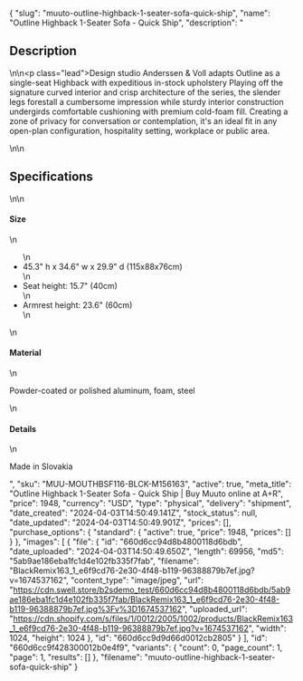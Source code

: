 {
  "slug": "muuto-outline-highback-1-seater-sofa-quick-ship",
  "name": "Outline Highback 1-Seater Sofa - Quick Ship",
  "description": "<h2>Description</h2>\n<!-- split -->\n<p class=\"lead\">Design studio Anderssen &amp; Voll adapts Outline as a single-seat Highback with expeditious in-stock upholstery  Playing off the signature curved interior and crisp architecture of the series, the slender legs forestall a cumbersome impression while sturdy interior construction undergirds comfortable cushioning with premium cold-foam fill. Creating a zone of privacy for conversation or contemplation, it's an ideal fit in any open-plan configuration, hospitality setting, workplace or public area.</p>\n<!-- split -->\n<h2>Specifications</h2>\n<!-- split -->\n<h4>Size</h4>\n<ul>\n<li>45.3\" h x 34.6\" w x 29.9\" d (115x88x76cm)</li>\n<li>Seat height: 15.7\" (40cm)</li>\n<li>Armrest height: 23.6\" (60cm)</li>\n</ul>\n<h4>Material</h4>\n<p>Powder-coated or polished aluminum, foam, steel</p>\n<h4>Details</h4>\n<p>Made in Slovakia</p>",
  "sku": "MUU-MOUTHBSF116-BLCK-M156163",
  "active": true,
  "meta_title": "Outline Highback 1-Seater Sofa - Quick Ship | Buy Muuto online at A+R",
  "price": 1948,
  "currency": "USD",
  "type": "physical",
  "delivery": "shipment",
  "date_created": "2024-04-03T14:50:49.141Z",
  "stock_status": null,
  "date_updated": "2024-04-03T14:50:49.901Z",
  "prices": [],
  "purchase_options": {
    "standard": {
      "active": true,
      "price": 1948,
      "prices": []
    }
  },
  "images": [
    {
      "file": {
        "id": "660d6cc94d8b4800118d6bdb",
        "date_uploaded": "2024-04-03T14:50:49.650Z",
        "length": 69956,
        "md5": "5ab9ae186eba1fc1d4e102fb335f7fab",
        "filename": "BlackRemix163_1_e6f9cd76-2e30-4f48-b119-96388879b7ef.jpg?v=1674537162",
        "content_type": "image/jpeg",
        "url": "https://cdn.swell.store/b2sdemo_test/660d6cc94d8b4800118d6bdb/5ab9ae186eba1fc1d4e102fb335f7fab/BlackRemix163_1_e6f9cd76-2e30-4f48-b119-96388879b7ef.jpg%3Fv%3D1674537162",
        "uploaded_url": "https://cdn.shopify.com/s/files/1/0012/2005/1002/products/BlackRemix163_1_e6f9cd76-2e30-4f48-b119-96388879b7ef.jpg?v=1674537162",
        "width": 1024,
        "height": 1024
      },
      "id": "660d6cc9d9d66d0012cb2805"
    }
  ],
  "id": "660d6cc9f428300012b0e4f9",
  "variants": {
    "count": 0,
    "page_count": 1,
    "page": 1,
    "results": []
  },
  "filename": "muuto-outline-highback-1-seater-sofa-quick-ship"
}
